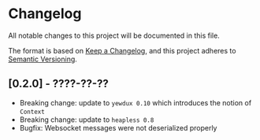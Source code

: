 # Changelog

All notable changes to this project will be documented in this file.

The format is based on [Keep a Changelog](https://keepachangelog.com/en/1.0.0/),
and this project adheres to [Semantic Versioning](https://semver.org/spec/v2.0.0.html).

## [0.2.0] - ????-??-??
* Breaking change: update to `yewdux 0.10` which introduces the notion of `Context`
* Breaking change: update to `heapless 0.8`
* Bugfix: Websocket messages were not deserialized properly
